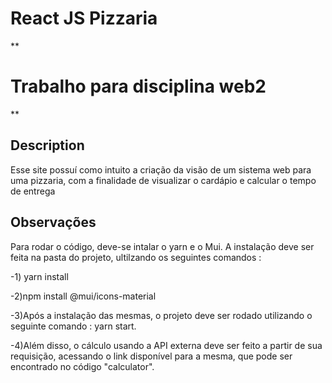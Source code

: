 # React JS Pizzaria

**

# Trabalho para disciplina web2

**
## Description
Esse site possuí como intuito a criação da visão de um sistema web para uma pizzaria, com a finalidade de visualizar o cardápio e calcular o tempo de entrega 

## Observações
Para rodar o código, deve-se intalar o yarn e o Mui.
A instalação deve ser feita na pasta do projeto, ultilzando os seguintes comandos :

-1) yarn install

-2)npm install @mui/icons-material

-3)Após a instalação das mesmas, o projeto deve ser rodado utilizando o seguinte comando : yarn start.

-4)Além disso, o cálculo usando a API externa deve ser feito a partir de sua requisição, acessando o link disponível para a mesma, que pode ser encontrado no código "calculator".